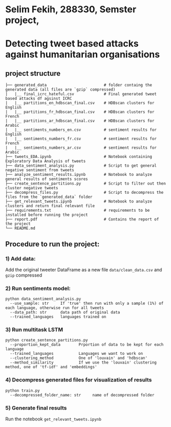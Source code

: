 # Selim Fekih, 288330, Semster project, 
# Detecting tweet based attacks against humanitarian organisations

## project structure
```
├── generated_data                         # folder containg the generated data (all files are `gzip` compressed)
|   |__ final_icrc_hateful.csv             # Final generated tweet based attacks df agsinst ICRC
|   |__ partitions_en_hdbscan_final.csv    # HDBscan clusters for English
|   |__ partitions_fr_hdbscan_final.csv    # HDBscan clusters for French
|   |__ partitions_ar_hdbscan_final.csv    # HDBscan clusters for Arabic
|   |__ sentiments_numbers_en.csv          # sentiment results for English
|   |__ sentiments_numbers_fr.csv          # sentiment results for French
|   |__ sentiments_numbers_ar.csv          # sentiment results for Arabic
├── tweets_EDA.ipynb                       # Notebook containing Exploratory Data Analysis of tweets
├── data_sentiment_analysis.py             # Script to get general negative sentiment from tweets
├── analyze_sentiment_results.ipynb    	   # Notebook to analyze general results of sentiments scores
├── create_sentence_partitions.py          # Script to filter out then cluster negative tweets
├── decompress_files.py                    # Script to decompress the files from the `generated_data` folder
├── get_relevant_tweets.ipynb              # Notebook to analyze clusters and return final relevant file
├── requirements.txt                       # requirements to be installed before running the project
├── report.pdf                             # Contains the report of the project
└── README.md
```
## Procedure to run the project:
### 1) Add data: 
Add the original tweeter DataFrame as a new file `data/clean_data.csv` and `gzip` compressed
### 2) Run sentiments model:
```
python data_sentiment_analysis.py
  --use_sample: str     If 'true' then run with only a sample (1%) of each language, otherwise run for all tweets
  --data_path: str      data path of original data
  --trained_languages   languages trained on
```
### 3) Run multitask LSTM
```
python create_sentence_partitions.py
  --proportion_kept_data        Prportion of data to be kept for each language
  --trained_languages           Languages we want to work on
  --clustering_method           One of 'louvain' and 'hdbscan'
  --method_similarity           If we use the 'louvain' clustering method, one of 'tf-idf' and 'embeddings'
```
### 4) Decompress generated files for visualization of results
```
python train.py
  --decompressed_folder_name: str     name of decompressed folder
```
### 5) Generate final results
Run the notebook `get_relevant_tweets.ipynb`
